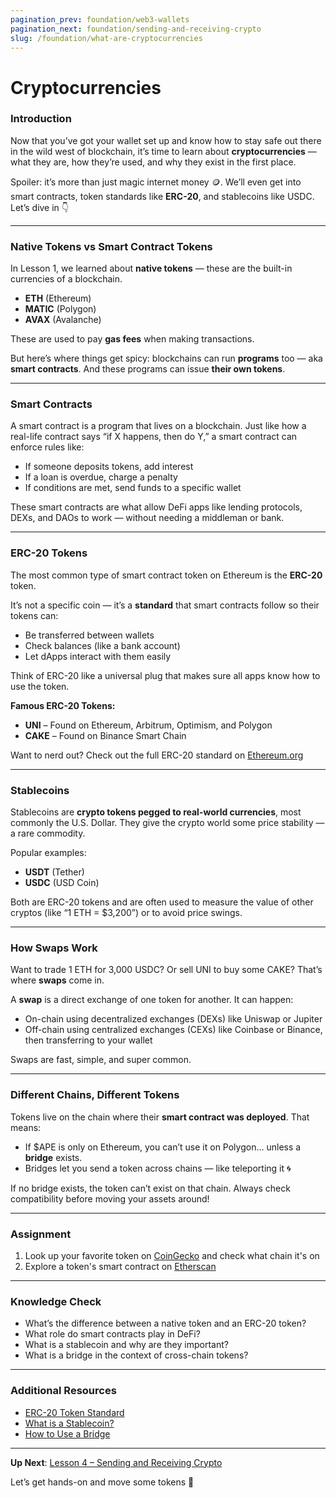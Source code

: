 ```yaml
---
pagination_prev: foundation/web3-wallets
pagination_next: foundation/sending-and-receiving-crypto
slug: /foundation/what-are-cryptocurrencies
---
```

<!-- 
File: 7-what-are-cryptocurrencies.md
Description: Overview of cryptocurrencies, token standards, and stablecoins.
-->
# Cryptocurrencies

### Introduction

Now that you’ve got your wallet set up and know how to stay safe out there in the wild west of blockchain, it’s time to learn about **cryptocurrencies** — what they are, how they’re used, and why they exist in the first place.

Spoiler: it’s more than just magic internet money 🪙. We’ll even get into smart contracts, token standards like **ERC-20**, and stablecoins like USDC. Let’s dive in 👇

---

### Native Tokens vs Smart Contract Tokens

In Lesson 1, we learned about **native tokens** — these are the built-in currencies of a blockchain.

- **ETH** (Ethereum)
- **MATIC** (Polygon)
- **AVAX** (Avalanche)

These are used to pay **gas fees** when making transactions.

But here’s where things get spicy: blockchains can run **programs** too — aka **smart contracts**. And these programs can issue **their own tokens**.

---

### Smart Contracts

A smart contract is a program that lives on a blockchain. Just like how a real-life contract says “if X happens, then do Y,” a smart contract can enforce rules like:

- If someone deposits tokens, add interest
- If a loan is overdue, charge a penalty
- If conditions are met, send funds to a specific wallet

These smart contracts are what allow DeFi apps like lending protocols, DEXs, and DAOs to work — without needing a middleman or bank.

---

### ERC-20 Tokens

The most common type of smart contract token on Ethereum is the **ERC-20** token.

It’s not a specific coin — it’s a **standard** that smart contracts follow so their tokens can:

- Be transferred between wallets
- Check balances (like a bank account)
- Let dApps interact with them easily

Think of ERC-20 like a universal plug that makes sure all apps know how to use the token.

**Famous ERC-20 Tokens:**
- **UNI** – Found on Ethereum, Arbitrum, Optimism, and Polygon
- **CAKE** – Found on Binance Smart Chain

Want to nerd out? Check out the full ERC-20 standard on [Ethereum.org](https://ethereum.org/en/developers/docs/standards/tokens/erc-20/)

---

### Stablecoins

Stablecoins are **crypto tokens pegged to real-world currencies**, most commonly the U.S. Dollar. They give the crypto world some price stability — a rare commodity.

Popular examples:
- **USDT** (Tether)
- **USDC** (USD Coin)

Both are ERC-20 tokens and are often used to measure the value of other cryptos (like “1 ETH = $3,200”) or to avoid price swings.

---

### How Swaps Work

Want to trade 1 ETH for 3,000 USDC? Or sell UNI to buy some CAKE? That’s where **swaps** come in.

A **swap** is a direct exchange of one token for another. It can happen:

- On-chain using decentralized exchanges (DEXs) like Uniswap or Jupiter
- Off-chain using centralized exchanges (CEXs) like Coinbase or Binance, then transferring to your wallet

Swaps are fast, simple, and super common.

---

### Different Chains, Different Tokens

Tokens live on the chain where their **smart contract was deployed**. That means:

- If $APE is only on Ethereum, you can’t use it on Polygon… unless a **bridge** exists.
- Bridges let you send a token across chains — like teleporting it 🌀

If no bridge exists, the token can’t exist on that chain. Always check compatibility before moving your assets around!

---

### Assignment

<div class="lesson-content__panel" markdown="1">

1. Look up your favorite token on [CoinGecko](https://www.coingecko.com/) and check what chain it's on
2. Explore a token's smart contract on [Etherscan](https://etherscan.io/)

</div>

---

### Knowledge Check

- What’s the difference between a native token and an ERC-20 token?
- What role do smart contracts play in DeFi?
- What is a stablecoin and why are they important?
- What is a bridge in the context of cross-chain tokens?

---

### Additional Resources

- [ERC-20 Token Standard](https://ethereum.org/en/developers/docs/standards/tokens/erc-20/)
- [What is a Stablecoin?](https://www.coinbase.com/learn/crypto-basics/what-is-a-stablecoin)
- [How to Use a Bridge](https://academy.binance.com/en/articles/what-are-cross-chain-bridges-in-crypto)

---

**Up Next**: [Lesson 4 – Sending and Receiving Crypto](./sending-and-receiving-crypto.md)

Let’s get hands-on and move some tokens 🔁